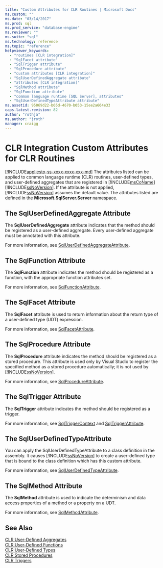 ```yaml
---
title: "Custom Attributes for CLR Routines | Microsoft Docs"
ms.custom: ""
ms.date: "03/14/2017"
ms.prod: sql
ms.prod_service: "database-engine"
ms.reviewer: ""
ms.suite: "sql"
ms.technology: reference
ms.topic: "reference"
helpviewer_keywords: 
  - "routines [CLR integration]"
  - "SqlFacet attribute"
  - "SqlTrigger attribute"
  - "SqlProcedure attribute"
  - "custom attributes [CLR integration]"
  - "SqlUserDefinedAggregate attribute"
  - "attributes [CLR integration]"
  - "SqlMethod attribute"
  - "SqlFunction attribute"
  - "common language runtime [SQL Server], attributes"
  - "SqlUserDefinedTypeAttribute attribute"
ms.assetid: 95069d22-b05d-4670-b053-15ee2a664e33
caps.latest.revision: 82
author: "rothja"
ms.author: "jroth"
manager: craigg
---
```

# CLR Integration Custom Attributes for CLR Routines
[!INCLUDE[appliesto-ss-xxxx-xxxx-xxx-md](../../../includes/appliesto-ss-xxxx-xxxx-xxx-md.md)]
  The attributes listed can be applied to common language runtime (CLR) routines, user-defined types, and user-defined aggregates that are registered in [!INCLUDE[msCoName](../../../includes/msconame-md.md)] [!INCLUDE[ssNoVersion](../../../includes/ssnoversion-md.md)]. If the attribute is not applied, [!INCLUDE[ssNoVersion](../../../includes/ssnoversion-md.md)] assumes the default value. The attributes listed are defined in the **Microsoft.SqlServer.Server** namespace.  
  
## The SqlUserDefinedAggregate Attribute  
 The **SqlUserDefinedAggregate** attribute indicates that the method should be registered as a user-defined aggregate. Every user-defined aggregate must be annotated with this attribute.  
  
 For more information, see [SqlUserDefinedAggregateAttribute](http://go.microsoft.com/fwlink/?LinkId=124626).  
  
## The SqlFunction Attribute  
 The **SqlFunction** attribute indicates the method should be registered as a function, with the appropriate function attributes set.  
  
 For more information, see [SqlFunctionAttribute](http://go.microsoft.com/fwlink/?LinkId=128019).  
  
## The SqlFacet Attribute  
 The **SqlFacet** attribute is used to return information about the return type of a user-defined type (UDT) expression.  
  
 For more information, see [SqlFacetAttribute](http://go.microsoft.com/fwlink/?LinkId=128020).  
  
## The SqlProcedure Attribute  
 The **SqlProcedure** attribute indicates the method should be registered as a stored procedure. This attribute is used only by Visual Studio to register the specified method as a stored procedure automatically; it is not used by [!INCLUDE[ssNoVersion](../../../includes/ssnoversion-md.md)].  
  
 For more information, see [SqlProcedureAttribute](http://go.microsoft.com/fwlink/?LinkId=128021).  
  
## The SqlTrigger Attribute  
 The **SqlTrigger** attribute indicates the method should be registered as a trigger.  
  
 For more information, see [SqlTriggerContext](http://go.microsoft.com/fwlink/?LinkId=128022) and [SqlTriggerAttribute](http://go.microsoft.com/fwlink/?LinkId=203898).  
  
## The SqlUserDefinedTypeAttribute  
 You can apply the SqlUserDefinedTypeAttribute to a class definition in the assembly. It causes [!INCLUDE[ssNoVersion](../../../includes/ssnoversion-md.md)] to create a user-defined type that is bound to the class definition which has this custom attribute.  
  
 For more information, see [SqlUserDefinedTypeAttribute](http://go.microsoft.com/fwlink/?LinkId=128024).  
  
## The SqlMethod Attribute  
 The **SqlMethod** attribute is used to indicate the determinism and data access properties of a method or a property on a UDT.  
  
 For more information, see [SqlMethodAttribute](http://go.microsoft.com/fwlink/?LinkId=128025).  
  
## See Also  
 [CLR User-Defined Aggregates](../../../relational-databases/clr-integration-database-objects-user-defined-functions/clr-user-defined-aggregates.md)   
 [CLR User-Defined Functions](../../../relational-databases/clr-integration-database-objects-user-defined-functions/clr-user-defined-functions.md)   
 [CLR User-Defined Types](../../../relational-databases/clr-integration-database-objects-user-defined-types/clr-user-defined-types.md)   
 [CLR Stored Procedures](http://msdn.microsoft.com/library/bbdd51b2-a9b4-4916-ba6f-7957ac6c3f33)   
 [CLR Triggers](http://msdn.microsoft.com/library/302a4e4a-3172-42b6-9cc0-4a971ab49c1c)  
  
  
